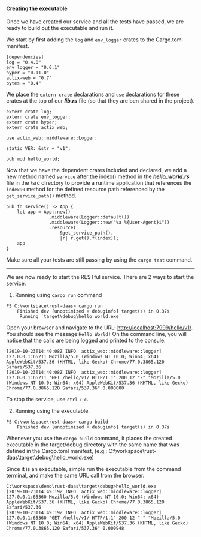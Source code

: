 #### Creating the executable

Once we have created our service and all the tests have passed, we are ready to build out the executable and run it.

We start by first adding the `log` and `env_logger` crates to the Cargo.toml manifest.

```
[dependencies]
log = "0.4.0"
env_logger = "0.6.1"
hyper = "0.11.0"
actix-web = "0.7"
bytes = "0.4"
```

We place the `extern crate` declarations and `use` declarations for these crates at the top of our **_lib.rs_** file (so that they are ben shared in the project).

```
extern crate log;
extern crate env_logger;
extern crate hyper;
extern crate actix_web;

use actix_web::middleware::Logger;

static VER: &str = "v1";

pub mod hello_world;
```

Now that we have the dependent crates included and declared, we add a new method named `service` after the index() method in the **_hello_world.rs_** file in the /src directory to provide a runtime application that references the `index90` method for the defined resource path referenced by the `get_service_path()` method.

```
pub fn service() -> App {
    let app = App::new()
                .middleware(Logger::default())
                .middleware(Logger::new("%a %{User-Agent}i"))
                .resource(
                    &get_service_path(), 
                    |r| r.get().f(index));
    app
}
```

Make sure all your tests are still passing by using the `cargo test` command.

---

We are now ready to start the RESTful service. There are 2 ways to start the service.

1. Running using `cargo run` command

```
PS C:\workspace\rust-daas> cargo run
    Finished dev [unoptimized + debuginfo] target(s) in 0.37s
     Running `target\debug\hello_world.exe`
```

Open your browser and navigate to the URL: [http://localhost:7999/hello/v1/](http://localhost:7999/hello/v1/). You should see the message `Hello World!`
On the command line, you will notice that the calls are being logged and printed to the consule.

```
[2019-10-23T14:40:08Z INFO  actix_web::middleware::logger] 127.0.0.1:65211 Mozilla/5.0 (Windows NT 10.0; Win64; x64) AppleWebKit/537.36 (KHTML, like Gecko) Chrome/77.0.3865.120 Safari/537.36
[2019-10-23T14:40:08Z INFO  actix_web::middleware::logger] 127.0.0.1:65211 "GET /hello/v1/ HTTP/1.1" 200 12 "-" "Mozilla/5.0 (Windows NT 10.0; Win64; x64) AppleWebKit/537.36 (KHTML, like Gecko) Chrome/77.0.3865.120 Safari/537.36" 0.000000
```

To stop the service, use `ctrl` + `c`.

2. Running using the executable.

```
PS C:\workspace\rust-daas> cargo build
    Finished dev [unoptimized + debuginfo] target(s) in 0.37s
```

Whenever you use the `cargo build` command, it places the created executable in the target/debug directory with the same name that was defined in the Cargo.toml manifest, (e.g.: C:\workspace\rust-daas\target\debug\hello_world.exe)

Since it is an executable, simple run the executable from the command terminal, and make the same URL call from the browser.

```
C:\workspace\demo\rust-daas\target\debug>hello_world.exe
[2019-10-23T14:49:19Z INFO  actix_web::middleware::logger] 127.0.0.1:65360 Mozilla/5.0 (Windows NT 10.0; Win64; x64) AppleWebKit/537.36 (KHTML, like Gecko) Chrome/77.0.3865.120 Safari/537.36
[2019-10-23T14:49:19Z INFO  actix_web::middleware::logger] 127.0.0.1:65360 "GET /hello/v1/ HTTP/1.1" 200 12 "-" "Mozilla/5.0 (Windows NT 10.0; Win64; x64) AppleWebKit/537.36 (KHTML, like Gecko) Chrome/77.0.3865.120 Safari/537.36" 0.000948
```


   

